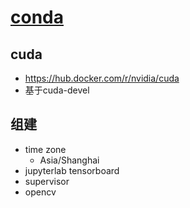# [conda](https://github.com/chaiyd/docker/tree/master/conda)

## cuda
- https://hub.docker.com/r/nvidia/cuda
- 基于cuda-devel

## 组建
- time zone
  - Asia/Shanghai
- jupyterlab tensorboard
- supervisor
- opencv 
